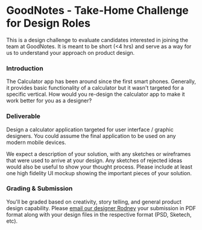 GoodNotes - Take-Home Challenge for Design Roles
===
This is a design challenge to evaluate candidates interested in joining the team at GoodNotes. It is meant to be short (<4 hrs) and serve as a way for us to understand your approach on product design.

### Introduction

The Calculator app has been around since the first  smart phones. Generally, it provides basic functionality of a calculator but it wasn't targeted for a specific vertical. How would you re-design the calculator app to make it work better for you as a designer?

### Deliverable
Design a calculator application targeted for user interface / graphic designers. You could assume the final application to be used on any modern mobile devices.

We expect a description of your solution, with any sketches or wireframes that were used to arrive at your design. Any sketches of rejected ideas would also be useful to show your thought process. Please include at least one high fidelity UI mockup showing the important pieces of your solution.

### Grading & Submission
You'll be graded based on creativity, story telling, and general product design capability. Please [email our designer Rodney](mailto:rodney@goodnotes.com?subject=GoodNotes) your submission in PDF format along with your design files in the respective format (PSD, Sketech, etc).
